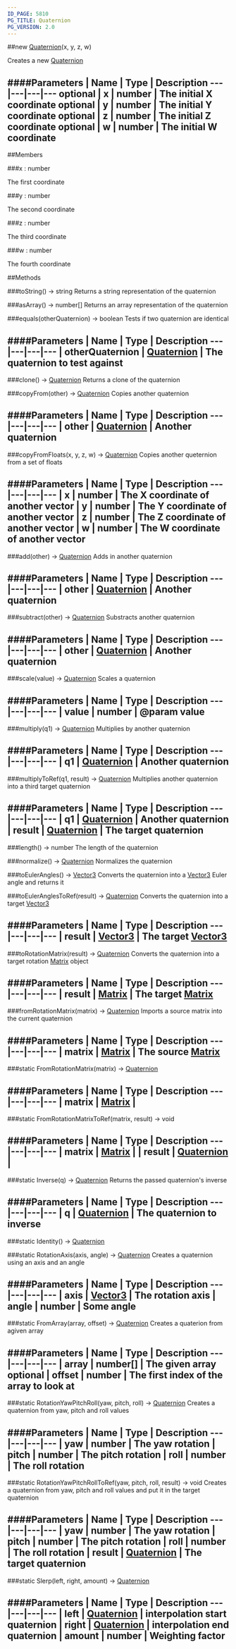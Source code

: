 ```yaml
---
ID_PAGE: 5810
PG_TITLE: Quaternion
PG_VERSION: 2.0
---
```

##new [Quaternion](page.php?p=5810)(x, y, z, w)


Creates a new [Quaternion](page.php?p=5810)


####Parameters
 | Name | Type | Description
---|---|---|---
optional | x | number | The initial X coordinate
optional | y | number | The initial Y coordinate
optional | z | number | The initial Z coordinate
optional | w | number | The initial W coordinate
---

##Members

###x : number



The first coordinate


###y : number



The second coordinate


###z : number



The third coordinate


###w : number



The fourth coordinate







##Methods

###toString() &rarr; string
Returns a string representation of the quaternion




###asArray() &rarr; number[]
Returns an array representation of the quaternion




###equals(otherQuaternion) &rarr; boolean
Tests if two quaternion are identical



####Parameters
 | Name | Type | Description
---|---|---|---
 | otherQuaternion | [Quaternion](page.php?p=5810) | The quaternion to test against
---

###clone() &rarr; [Quaternion](page.php?p=5810)
Returns a clone of the quaternion




###copyFrom(other) &rarr; [Quaternion](page.php?p=5810)
Copies another quaternion



####Parameters
 | Name | Type | Description
---|---|---|---
 | other | [Quaternion](page.php?p=5810) | Another quaternion
---

###copyFromFloats(x, y, z, w) &rarr; [Quaternion](page.php?p=5810)
Copies another queternion from a set of floats



####Parameters
 | Name | Type | Description
---|---|---|---
 | x | number | The X coordinate of another vector
 | y | number | The Y coordinate of another vector
 | z | number | The Z coordinate of another vector
 | w | number | The W coordinate of another vector
---

###add(other) &rarr; [Quaternion](page.php?p=5810)
Adds in another quaternion



####Parameters
 | Name | Type | Description
---|---|---|---
 | other | [Quaternion](page.php?p=5810) | Another quaternion
---

###subtract(other) &rarr; [Quaternion](page.php?p=5810)
Substracts another quaternion



####Parameters
 | Name | Type | Description
---|---|---|---
 | other | [Quaternion](page.php?p=5810) | Another quaternion
---

###scale(value) &rarr; [Quaternion](page.php?p=5810)
Scales a quaternion



####Parameters
 | Name | Type | Description
---|---|---|---
 | value | number | @param value
---

###multiply(q1) &rarr; [Quaternion](page.php?p=5810)
Multiplies by another quaternion



####Parameters
 | Name | Type | Description
---|---|---|---
 | q1 | [Quaternion](page.php?p=5810) | Another quaternion
---

###multiplyToRef(q1, result) &rarr; [Quaternion](page.php?p=5810)
Multiplies another quaternion into a third target quaternion



####Parameters
 | Name | Type | Description
---|---|---|---
 | q1 | [Quaternion](page.php?p=5810) | Another quaternion
 | result | [Quaternion](page.php?p=5810) | The target quaternion
---

###length() &rarr; number
The length of the quaternion




###normalize() &rarr; [Quaternion](page.php?p=5810)
Normalizes the quaternion




###toEulerAngles() &rarr; [Vector3](page.php?p=5808)
Converts the quaternion into a [Vector3](page.php?p=5808) Euler angle and returns it




###toEulerAnglesToRef(result) &rarr; [Quaternion](page.php?p=5810)
Converts the quaternion into a target [Vector3](page.php?p=5808)



####Parameters
 | Name | Type | Description
---|---|---|---
 | result | [Vector3](page.php?p=5808) | The target [Vector3](page.php?p=5808)
---

###toRotationMatrix(result) &rarr; [Quaternion](page.php?p=5810)
Converts the quaternion into a target rotation [Matrix](page.php?p=5811) object



####Parameters
 | Name | Type | Description
---|---|---|---
 | result | [Matrix](page.php?p=5811) | The target [Matrix](page.php?p=5811)
---

###fromRotationMatrix(matrix) &rarr; [Quaternion](page.php?p=5810)
Imports a source matrix into the current quaternion



####Parameters
 | Name | Type | Description
---|---|---|---
 | matrix | [Matrix](page.php?p=5811) | The source [Matrix](page.php?p=5811)
---

###static FromRotationMatrix(matrix) &rarr; [Quaternion](page.php?p=5810)

####Parameters
 | Name | Type | Description
---|---|---|---
 | matrix | [Matrix](page.php?p=5811) | 
---

###static FromRotationMatrixToRef(matrix, result) &rarr; void

####Parameters
 | Name | Type | Description
---|---|---|---
 | matrix | [Matrix](page.php?p=5811) | 
 | result | [Quaternion](page.php?p=5810) | 
---

###static Inverse(q) &rarr; [Quaternion](page.php?p=5810)
Returns the passed quaternion's inverse



####Parameters
 | Name | Type | Description
---|---|---|---
 | q | [Quaternion](page.php?p=5810) | The quaternion to inverse
---

###static Identity() &rarr; [Quaternion](page.php?p=5810)


###static RotationAxis(axis, angle) &rarr; [Quaternion](page.php?p=5810)
Creates a quaternion using an axis and an angle



####Parameters
 | Name | Type | Description
---|---|---|---
 | axis | [Vector3](page.php?p=5808) | The rotation axis
 | angle | number | Some angle
---

###static FromArray(array, offset) &rarr; [Quaternion](page.php?p=5810)
Creates a quaterion from agiven array



####Parameters
 | Name | Type | Description
---|---|---|---
 | array | number[] | The given array
optional | offset | number | The first index of the array to look at
---

###static RotationYawPitchRoll(yaw, pitch, roll) &rarr; [Quaternion](page.php?p=5810)
Creates a quaternion from yaw, pitch and roll values



####Parameters
 | Name | Type | Description
---|---|---|---
 | yaw | number | The yaw rotation
 | pitch | number | The pitch rotation
 | roll | number | The roll rotation
---

###static RotationYawPitchRollToRef(yaw, pitch, roll, result) &rarr; void
Creates a quaternion from yaw, pitch and roll values and put it in the target quaternion



####Parameters
 | Name | Type | Description
---|---|---|---
 | yaw | number | The yaw rotation
 | pitch | number | The pitch rotation
 | roll | number | The roll rotation
 | result | [Quaternion](page.php?p=5810) | The target quaternion
---

###static Slerp(left, right, amount) &rarr; [Quaternion](page.php?p=5810)

####Parameters
 | Name | Type | Description
---|---|---|---
 | left | [Quaternion](page.php?p=5810) | interpolation start quaternion
 | right | [Quaternion](page.php?p=5810) | interpolation end quaternion
 | amount | number | Weighting factor
---
